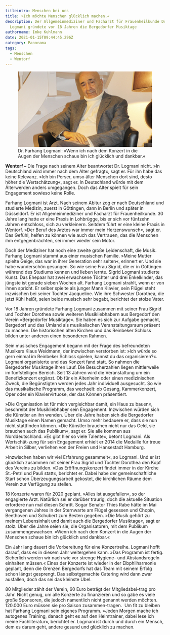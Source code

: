 ```yaml
---
titleintro: Menschen bei uns
title: »Ich möchte Menschen glücklich machen.«
description: Der Allgemeinmediziner und Facharzt für Frauenheilkunde Dr. Farhang
  Logmani gründete vor 18 Jahren die Bergedorfer Musiktage
authorname: Imke Kuhlmann
date: 2021-01-15T09:44:45.296Z
category: Panorama
tags:
  - Menschen
  - Wentorf
---
```

<figure>
  <img src="/static/media/2021-Logmani-Fahrang.jpg">
  <figcaption>
Dr. Farhang Logmani: »Wenn ich nach dem Konzert in die Augen der Menschen schaue bin ich glücklich und dankbar.«   
   
  </figcaption>
</figure>



**Wentorf –** Die Frage nach seinem Alter beantwortet Dr. Logmani nicht. »In Deutschland wird immer nach dem Alter gefragt«, sagt er. Für ihn habe das keine Relevanz. »Ich bin Perser, umso älter Menschen dort sind, desto höher die Wertschätzung«, sagt er. In Deutschland würde mit dem Älterwerden anders umgegangen. Doch das Alter spielt für sein Engagement sowieso keine Rolle.

Farhang Logmani ist Arzt. Nach seinem Abitur zog er nach Deutschland und studierte Medizin, zuerst in Göttingen, dann in Berlin und später in Düsseldorf. Er ist Allgemeinmediziner und Facharzt für Frauenheilkunde. 30 Jahre lang hatte er eine Praxis in Lohbrügge, bis er sich vor fünfzehn Jahren entschloss, sich zu verkleinern. Seitdem führt er eine kleine Praxis in Wentorf. »Der Beruf des Arztes war immer mein Herzenswunsch«, sagt er. Das Gefühl, helfen zu können wie auch das Vertrauen, das die Menschen ihm entgegenbrächten, sei immer wieder sein Motor. 

Doch der Mediziner hat noch eine zweite große Leidenschaft, die Musik. Farhang Logmani stammt aus einer musischen Familie. »Meine Mutter spielte Geige, das war in ihrer Generation sehr selten«, erinnert er. Und sie habe wunderschön gesungen. So wie seine Frau Sigrid, die er in Göttingen während des Studiums kennen und lieben lernte. Sigrid Logmani studierte Kunst. Das Ehepaar hat zwei erwachsene Töchter und drei Enkelkinder, das jüngste ist gerade sieben Wochen alt. Farhang Logmani strahlt, wenn er von ihnen spricht. Er selber spielte als junger Mann Klavier, sein Flügel steht inzwischen bei seiner Tochter Jacqueline. Wie ihre Schwester Dorothea, die jetzt Kühl heißt, seien beide musisch sehr begabt, berichtet der stolze Vater.

Vor 18 Jahren gründete Farhang Logmani zusammen mit seiner Frau Sigrid und Tochter Dorothea sowie weiteren Musikliebhabern aus Bergedorf den Verein »Bergedorfer Musiktage«. Sie haben es sich zur Aufgabe gemacht, Bergedorf und das Umland als musikalischen Veranstaltungsraum präsent zu machen. Die historischen alten Kirchen und das Reinbeker Schloss bilden unter anderen einen besonderen Rahmen. 

Sein musisches Engagement begann mit der Frage des befreundeten Musikers Klaus Weidmann, der inzwischen verstorben ist: »Ich würde so gern einmal im Reinbeker Schloss spielen, kannst du das organisieren?«. Logmani organisierte und das Konzert fand statt. So nahmen die Bergedorfer Musiktage ihren Lauf. Die Besucherzahlen liegen mittlerweile im fünfstelligen Bereich. Seit 13 Jahren wird die Veranstaltung um ein Benefizkonzert ergänzt. Ob für ein Altenheim oder einen medizinischen Zweck, die Begünstigten werden jedes Jahr individuell ausgesucht. So wie das musikalische Programm, das wechselt: ob Gesang, Kammerkonzert, Oper oder ein Klaviervirtuose, der das Können präsentiert. 

»Die Organisation ist für mich vergleichbar damit, ein Haus zu bauen«, beschreibt der Musikliebhaber sein Engagement. Inzwischen würden sich die Künstler an ihn wenden. Über die Jahre haben sich die Bergedorfer Musiktage einen Namen gemacht. Umso mehr bedauere er, dass sie nun nicht stattfinden können. »Die Künstler brauchen nicht nur das Geld, sie brauchen auch das Publikum«, sagt er. Sie alle kommen aus Norddeutschland. »Es gibt hier so viele Talente«, betont Logmani. Als Wertschät-zung für sein Engagement erhielt er 2014 die Medaille für treue Arbeit in Silber, verliehen von der Freien und Hansestadt Hamburg. 

»Inzwischen haben wir viel Erfahrung gesammelt«, so Logmani. Und er ist glücklich zusammen mit seiner Frau Sigrid und Tochter Dorothea den Kopf des Vereins zu bilden. »Das Eröffnungskonzert findet immer in der Kirche St.-Petri und Pauli statt«, berichtet er. Dabei habe der gemeinschaftliche Start schon Überzeugungsarbeit gekostet, die kirchlichen Räume dem Verein zur Verfügung zu stellen. 

18 Konzerte waren für 2020 geplant. »Alles ist ausgefallen«, so der engagierte Arzt. Natürlich sei er darüber traurig, doch die aktuelle Situation erfordere nun mal diesen Schritt. Sogar Senator Thies Rabe hätte im Mai vergangenen Jahres in der Sternwarte am Flügel gesessen und Chopin, Beethoven und Schubert zum Besten gegeben. »Die Musik gehört zu meinem Lebensinhalt und damit auch die Bergedorfer Musiktage«, sagt er stolz. Über die Jahre seien sie, die Organisatoren, mit dem Publikum zusammengewachsen. »Wenn ich nach dem Konzert in die Augen der Menschen schaue bin ich glücklich und dankbar.«

Ein Jahr lang dauert die Vorbereitung für eine Konzertreihe. Logmani hofft darauf, dass es in diesem Jahr weitergehen kann. »Das Programm ist fertig. Sicherlich werden wir nach wie vor strenge Hygiene- und Abstandsregeln einhalten müssen.« Eines der Konzerte ist wieder in der Elbphilharmonie geplant, denn die Grenzen Bergedorfs hat das Team mit seinem Erfolg schon längst gesprengt. Das selbstgemachte Catering wird dann zwar ausfallen, doch das sei das kleinste Übel. 

80 Mitglieder zählt der Verein, 60 Euro beträgt der Mitgliedsbei-trag pro Jahr. Nicht genug, um alle Konzerte zu finanzieren und so gäbe es viele große Sponsoren, die jedoch namentlich nicht genannt werden möchten. 120.000 Euro müssen sie pro Saison zusammen-tragen.  Um fit zu bleiben hat Farhang Logmani sein eigenes Programm. »Jeden Morgen mache ich autogenes Training, danach geht es auf den Heimtrainer, dabei lese ich meine Fachliteratur«, berichtet er. Logmani ist durch und durch ein Mensch, dem es darum geht, andere gesund und glücklich zu machen.